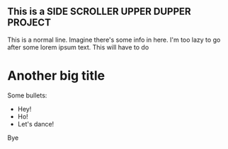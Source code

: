 ## This is a SIDE SCROLLER UPPER DUPPER PROJECT

This is a normal line. Imagine there's some info in here.
I'm too lazy to go after some lorem ipsum text. This will have to do

# Another big title

Some bullets:
* Hey!
* Ho!
* Let's dance!

Bye
